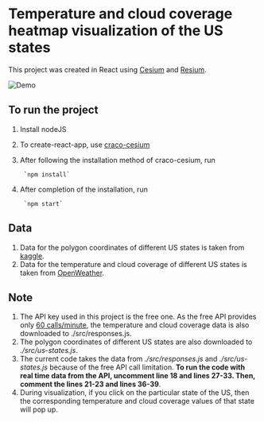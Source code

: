 # Temperature and cloud coverage heatmap visualization of the US states

This project was created in React using [Cesium](https://www.cesium.com/) and [Resium](https://resium.reearth.io/).

![Demo](./public/demo.gif)

## To run the project

1. Install nodeJS
2. To create-react-app, use [craco-cesium](https://github.com/reearth/craco-cesium)

4. After following the installation method of craco-cesium, run

        `npm install`

5. After completion of the installation, run 

        `npm start`

## Data
1. Data for the polygon coordinates of different US states is taken from [kaggle](https://www.kaggle.com/datasets/pompelmo/usa-states-geojson).
2. Data for the temperature and cloud coverage of different US states is taken from [OpenWeather](https://openweathermap.org/api).

## Note
1. The API key used in this project is the free one. As the free API provides only [60 calls/minute](https://openweathermap.org/price), the temperature and cloud coverage data is also downloaded to ./src/responses.js.
2. The polygon coordinates of different US states are also downloaded to *./src/us-states.js*.
3. The current code takes the data from *./src/responses.js* and *./src/us-states.js* because of the free API call limitation. **To run the code with real time data from the API, uncomment line 18 and lines 27-33. Then, comment the lines 21-23 and lines 36-39**.
4. During visualization, if you click on the particular state of the US, then the corresponding temperature and cloud coverage values of that state will pop up.